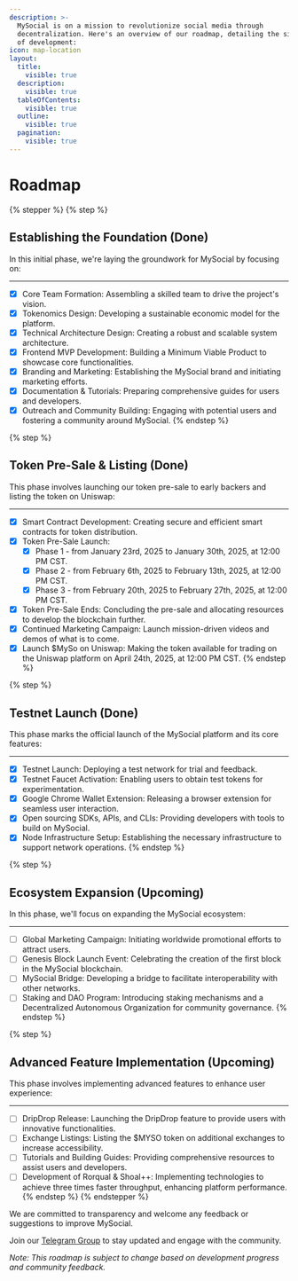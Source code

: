 ```yaml
---
description: >-
  MySocial is on a mission to revolutionize social media through
  decentralization. Here's an overview of our roadmap, detailing the six phases
  of development:
icon: map-location
layout:
  title:
    visible: true
  description:
    visible: true
  tableOfContents:
    visible: true
  outline:
    visible: true
  pagination:
    visible: true
---
```


# Roadmap

{% stepper %}
{% step %}
## **Establishing the Foundation (Done)**

In this initial phase, we're laying the groundwork for MySocial by focusing on:

***

* [x] Core Team Formation: Assembling a skilled team to drive the project's vision.
* [x] Tokenomics Design: Developing a sustainable economic model for the platform.
* [x] Technical Architecture Design: Creating a robust and scalable system architecture.
* [x] Frontend MVP Development: Building a Minimum Viable Product to showcase core functionalities.
* [x] Branding and Marketing: Establishing the MySocial brand and initiating marketing efforts.
* [x] Documentation & Tutorials: Preparing comprehensive guides for users and developers.
* [x] Outreach and Community Building: Engaging with potential users and fostering a community around MySocial.
{% endstep %}

{% step %}
## **Token Pre-Sale & Listing (Done)**

This phase involves launching our token pre-sale to early backers and listing the token on Uniswap:

***

* [x] Smart Contract Development: Creating secure and efficient smart contracts for token distribution.
* [x] Token Pre-Sale Launch:
  * [x] Phase 1 - from January 23rd, 2025 to January 30th, 2025, at 12:00 PM CST.
  * [x] Phase 2 - from February 6th, 2025 to February 13th, 2025, at 12:00 PM CST.
  * [x] Phase 3 - from February 20th, 2025 to February 27th, 2025, at 12:00 PM CST.
* [x] Token Pre-Sale Ends: Concluding the pre-sale and allocating resources to develop the blockchain further.
* [x] Continued Marketing Campaign: Launch mission-driven videos and demos of what is to come.
* [x] Launch $MySo on Uniswap: Making the token available for trading on the Uniswap platform on April 24th, 2025, at 12:00 PM CST.
{% endstep %}

{% step %}
## **Testnet Launch (Done)**

This phase marks the official launch of the MySocial platform and its core features:

***

* [x] Testnet Launch: Deploying a test network for trial and feedback.
* [x] Testnet Faucet Activation: Enabling users to obtain test tokens for experimentation.
* [x] Google Chrome Wallet Extension: Releasing a browser extension for seamless user interaction.
* [x] Open sourcing SDKs, APIs, and CLIs: Providing developers with tools to build on MySocial.
* [x] Node Infrastructure Setup: Establishing the necessary infrastructure to support network operations.
{% endstep %}

{% step %}
## **Ecosystem Expansion (Upcoming)**

In this phase, we'll focus on expanding the MySocial ecosystem:

***

* [ ] Global Marketing Campaign: Initiating worldwide promotional efforts to attract users.
* [ ] Genesis Block Launch Event: Celebrating the creation of the first block in the MySocial blockchain.
* [ ] MySocial Bridge: Developing a bridge to facilitate interoperability with other networks.
* [ ] Staking and DAO Program: Introducing staking mechanisms and a Decentralized Autonomous Organization for community governance.
{% endstep %}

{% step %}
## **Advanced Feature Implementation (Upcoming)**

This phase involves implementing advanced features to enhance user experience:

***

* [ ] DripDrop Release: Launching the DripDrop feature to provide users with innovative functionalities.
* [ ] Exchange Listings: Listing the $MYSO token on additional exchanges to increase accessibility.
* [ ] Tutorials and Building Guides: Providing comprehensive resources to assist users and developers.
* [ ] Development of Rorqual & Shoal++: Implementing technologies to achieve three times faster throughput, enhancing platform performance.
{% endstep %}
{% endstepper %}

We are committed to transparency and welcome any feedback or suggestions to improve MySocial.

Join our [Telegram Group](https://t.me/mysocialnetwork) to stay updated and engage with the community.

_Note: This roadmap is subject to change based on development progress and community feedback._
